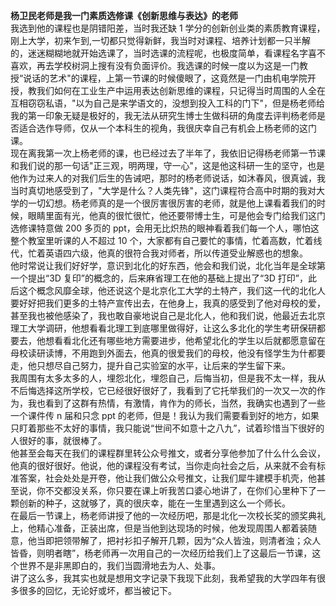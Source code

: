 **杨卫民老师是我一门素质选修课《创新思维与表达》的老师**  
我选到他的课程也是阴错阳差，当时我还缺 1 学分的创新创业类的素质教育课程，刚上大学，初来乍到,一切都只觉得新鲜，我当时对课程、培养计划都一只半解的，迷迷糊糊地就开始选课了，当时选课的流程呢，也极度简单，看课程名字喜不喜欢，再去学校树洞上搜有没有负面评价。我选课的时候一度以为这是一门教授“说话的艺术"的课程，上第一节课的时候傻眼了，这竟然是一门由机电学院开授，教我们如何在工业生产中运用表达创新思维的课程，只记得当时周围的人全在互相窃窃私语，"以为自己是来学语文的，没想到投入工科的门下"，但是杨老师给我的第一印象无疑是极好的，我无法从研究生博士生做科研的角度去评判杨老师是否适合选作导师，仅从一个本科生的视角，我很庆幸自己有机会上杨老师的这门课。  
现在离我第一次上杨老师的课，也已经过去了半年了，我依旧记得杨老师第一节课和我们说的那一句话"正三观，明两理，守一心"，这是他这科研一生的坚守，也是他作为过来人的对我们后生的告诫吧，那时的杨老师说话，如沐春风，很真诚，我当时真切地感受到了，"大学是什么？人类先锋"，这门课程符合高中时期的我对大学的一切幻想。杨老师真的是一个很厉害很厉害的老师，就是他上课看着我们的时候，眼睛里面有光，他真的很忙很忙，他还要带博士生，可是他会专门给我们这门选修课特意做 200 多页的 ppt，会用无比炽热的眼神看着我们每一个人，哪怕这整个教室里听课的人不超过 10 个，大家都有自己要忙的事情，忙着高数，忙着线代，忙着英语四六级，他真的很符合我对师者，所以传道受业解惑也的想象。  
他时常说让我们好好学，意识到北化的好东西，他会和我们说，北化当年是全球第一个提出“3D 复印”的概念的，后来麻省理工在他的基础上提出了“3D 打印”，此后这个概念风靡全球，他还说这个是北京化工大学的土特产，我们这一代的北化人要好好把我们更多的土特产宣传出去，在他身上，我真的感受到了他对母校的爱，甚至我也被他感染了，我也敢自豪地说自己是北化人，他和我们说，他最近去北京理工大学调研，他想看看北理工到底哪里做得好，让这么多北化的学生考研保研都要去，他想看看北化还有哪些地方需要进步，他希望北化的学生以后就都愿意留在母校读研读博，不用跑到外面去，他真的很爱我们的母校，他没有怪学生为什都要走，他只想尽自己努力，提升自己实验室的水平，让后来的学生留下来。  
我周围有太多太多的人，埋怨北化，埋怨自己，后悔当初，但是我不太一样，我从不后悔选择这所学校，它已经很好很好了，我看到了它托举我们的一次又一次的作为，我也看到了这群有热情，有激情，肯作为的师长，当然，我确实也遇到了一些一个课件传 n 届和只念 ppt 的老师，但是！我认为我们需要看到好的地方，如果只盯着那些不太好的事情，我只能说“世间不如意十之八九”，试着珍惜当下很好的人很好的事，就很棒了。  
他甚至会每天在我们的课程群里转公众号推文，或者分享他参加了什么什么会议，他真的很好很好。他说，他的课程没有考试，当你走向社会之后，从来就不会有标准答案，社会处处是开卷，他让我们做公众号推文，让我们犀牛建模手机壳，他甚至说，你不交都没关系，你只要在课上听我苦口婆心地讲了，在你们心里种下了一颗创新的种子，这就够了，真的很庆幸，能在一生里遇到这么一个师长。  
在最后一节课上，杨老师讲授了他的一次经历吧，那是北化一次校长奖的颁奖典礼上，他精心准备，正装出席，但是当他到达现场的时候，他发现周围人都着装随意，他当即把领带解了，把衬衫扣子解开几颗，因为“众人皆浊，则清者浊；众人皆昏，则明者瞎”，杨老师再一次用自己的一次经历给我们上了这最后一节课，这个世界不是非黑即白的，我们当圆滑地去为人、处事。  
讲了这么多，我其实也就是想用文字记录下我现下此刻，我希望我的大学四年有很多很多的回忆，无论好或坏，都当被记下。
